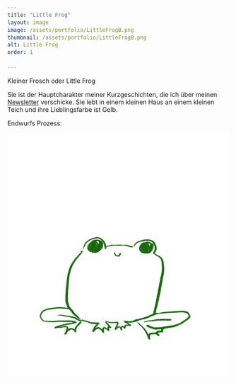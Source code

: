 ```yaml
---
title: "Little Frog"
layout: image
image: /assets/portfolio/LittleFrogB.png
thumbnail: /assets/portfolio/LittleFrogB.png
alt: Little Frog
order: 1

---
```



Kleiner Frosch oder Little Frog

Sie ist der Hauptcharakter meiner Kurzgeschichten, die ich über meinen [Newsletter](/newsletter) verschicke. 
Sie lebt in einem kleinen Haus an einem kleinen Teich und ihre Lieblingsfarbe ist Gelb. 


Endwurfs Prozess:

![LittleFrog](../assets/portfolio/LittleFrogC.png)


